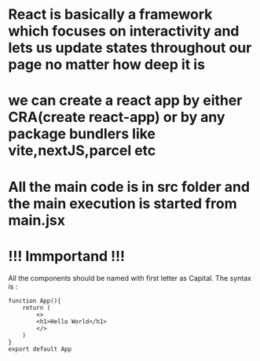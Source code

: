 # React is basically a framework which focuses on interactivity and lets us update states throughout our page no matter how deep it is

# we can create a react app by either CRA(create react-app) or by any package bundlers like vite,nextJS,parcel etc
# All the main code is in src folder and the main execution is started from main.jsx

#                                                        !!! Immportand !!!

All the components should be named with first letter as Capital. 
The syntax is :
```
function App(){
    return (
        <>
        <h1>Hello World</h1>
        </>
    )
}
export default App
```